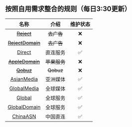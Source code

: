 ## 按照自用需求整合的规则（每日3:30更新）

| 名称                           | 介绍                                          |   维护状态     |
|:-----------: |:-----------:|:-----------:|
| ~~[Reject](https://raw.githubusercontent.com/Trovoy/Troy-s-ruleset/main/Reject.conf)~~| ~~去广告~~|  ❌  |
|~~[RejectDomain](https://raw.githubusercontent.com/Trovoy/Troy-s-ruleset/main/RejectDomain.conf)~~|~~去广告~~| ❌  |
| [Direct](https://raw.githubusercontent.com/Trovoy/Troy-s-ruleset/main/Direct.list) |  直连服务| ✅  |
| ~~[AppleDomain](https://raw.githubusercontent.com/Trovoy/Troy-s-ruleset/main/AppleDomain.conf)~~ | ~~苹果服务~~| ❌  |
| ~~[Qobuz](https://raw.githubusercontent.com/Trovoy/Troy-s-ruleset/main/Qobuz.conf)~~ | ~~Qobuz~~| ❌  |
| [AsianMedia](https://raw.githubusercontent.com/Trovoy/Troy-s-ruleset/main/AsianMedia.list) | 亚洲媒体| ✅  |
| [GlobalMedia](https://raw.githubusercontent.com/Trovoy/Troy-s-ruleset/main/GlobalMedia.list) | 全球媒体| ✅  |
| [Global](https://raw.githubusercontent.com/Trovoy/Troy-s-ruleset/main/Global.list)| 全球服务| ✅  |
| [GlobalDomain](https://raw.githubusercontent.com/Trovoy/Troy-s-ruleset/main/GlobalDomain.list)| 全球服务| ✅  |
| [ChinaASN](https://raw.githubusercontent.com/Trovoy/Troy-s-ruleset/main/ChinaASN.list) | 中国直连| ✅  |
